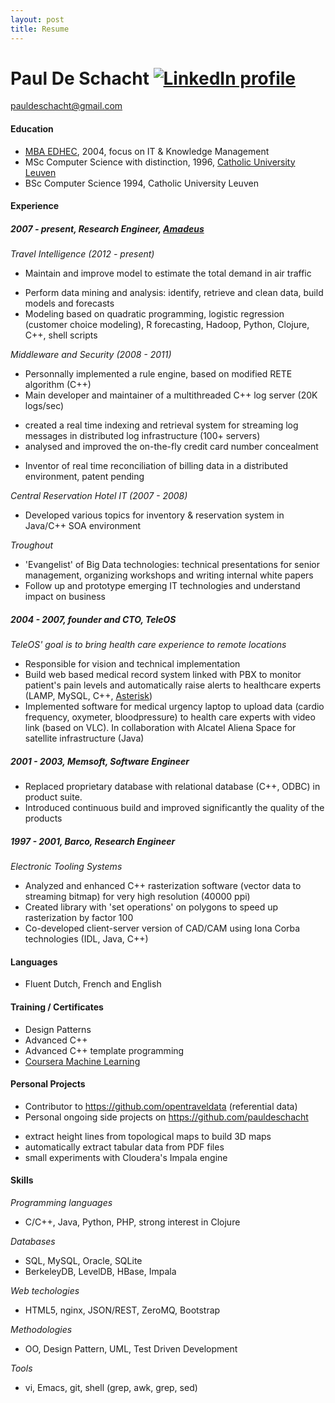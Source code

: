 ```yaml
---
layout: post
title: Resume
---
```


# Paul De Schacht [![LinkedIn profile][1]][2] 
[1]: http://s.c.lnkd.licdn.com/scds/common/u/images/logos/logo_in_flat_43x34.png (My LinkedIn Profile)
[2]: http://fr.linkedin.com/in/pauldeschacht/
<pauldeschacht@gmail.com> 

#### Education

* [MBA EDHEC](http://www.edhec-mba.com), 2004, focus on IT & Knowledge Management 
* MSc Computer Science with distinction, 1996, [Catholic University Leuven](http://www.kuleuven.be/english)
* BSc Computer Science 1994, Catholic University Leuven

#### Experience

##### 2007 - present, Research Engineer, [Amadeus](http://www.amadeus.com)

_Travel Intelligence (2012 - present)_

  * Maintain and improve model to estimate the total demand in air traffic
   + Perform data mining and analysis: identify, retrieve and clean data, build models and forecasts
   + Modeling based on quadratic programming, logistic regression (customer choice modeling), R forecasting, Hadoop, Python, Clojure, C++, shell scripts

_Middleware and Security (2008 - 2011)_

 * Personnally implemented a rule engine, based on modified RETE algorithm (C++)
 * Main developer and maintainer of a multithreaded C++ log server (20K logs/sec)
  + created a real time indexing and retrieval system for streaming log messages in distributed log infrastructure (100+ servers)
  + analysed and improved the on-the-fly credit card number concealment
 * Inventor of real time reconciliation of billing data in a distributed environment, patent pending

_Central Reservation Hotel IT (2007 - 2008)_

 * Developed various topics for inventory & reservation system in Java/C++ SOA environment

_Troughout_

* 'Evangelist' of Big Data technologies: technical presentations for senior management, organizing workshops and writing internal white papers
* Follow up and prototype emerging IT technologies and understand impact on business

##### 2004 - 2007, founder and CTO, TeleOS

_TeleOS' goal is to bring health care experience to remote locations_

* Responsible for vision and technical implementation
* Build web based medical record system linked with PBX to monitor patient's pain levels and automatically raise alerts to healthcare experts (LAMP, MySQL, C++, [Asterisk](http://www.asterisk.org/))
* Implemented software for medical urgency laptop to upload data (cardio frequency, oxymeter, bloodpressure) to health care experts with video link (based on VLC). In collaboration with Alcatel Aliena Space for satellite infrastructure (Java)
 
##### 2001 - 2003, Memsoft, Software Engineer

* Replaced proprietary database with relational database (C++, ODBC) in product suite. 
* Introduced continuous build and improved significantly the quality of the products

##### 1997 - 2001, Barco, Research Engineer

_Electronic Tooling Systems_

 * Analyzed and enhanced C++ rasterization software (vector data to streaming bitmap) for very high resolution (40000 ppi)
 * Created library with 'set operations' on polygons to speed up rasterization by factor 100
 * Co-developed client-server version of CAD/CAM using Iona Corba technologies (IDL, Java, C++)

#### Languages

* Fluent Dutch, French and English

#### Training / Certificates

* Design Patterns
* Advanced C++
* Advanced C++ template programming
* [Coursera Machine Learning](https://class.coursera.org/ml/class/index)

#### Personal Projects

* Contributor to https://github.com/opentraveldata (referential data)
* Personal ongoing side projects on https://github.com/pauldeschacht
 + extract height lines from topological maps to build 3D maps
 + automatically extract tabular data from PDF files
 + small experiments with Cloudera's Impala engine

#### Skills

_Programming languages_ 
* C/C++, Java, Python, PHP, strong interest in Clojure

_Databases_
* SQL, MySQL, Oracle, SQLite
* BerkeleyDB, LevelDB, HBase, Impala

_Web techologies_
* HTML5, nginx, JSON/REST, ZeroMQ, Bootstrap

_Methodologies_
* OO, Design Pattern, UML, Test Driven Development

_Tools_
* vi, Emacs, git, shell (grep, awk, grep, sed)

